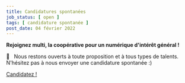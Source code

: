 ```yaml
---
title: Candidatures spontanées
job_status: [ open ]
tags: [ candidature spontanée ]
post_date: 04 février 2022
---
```


**Rejoignez multi, la coopérative pour un numérique d'intérêt général !**

💪 &nbsp; Nous restons ouverts à toute proposition et à tous types de talents. N'hésitez pas à nous envoyer une candidature spontanée :)

<a href="https://multi.welcomekit.co/jobs/candidatures-spontanees" class="button is-primary is-rounded is-fullwidth">
  Candidatez !
</a>
